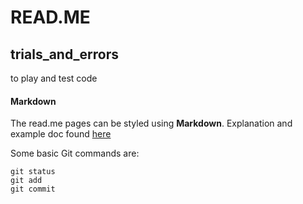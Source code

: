 # READ.ME
## trials_and_errors
to play and test code

#### Markdown
The read.me pages can be styled using **Markdown**. Explanation and example doc found [here ](https://docs.github.com/en/get-started/writing-on-github/getting-started-with-writing-and-formatting-on-github/basic-writing-and-formatting-syntax)

Some basic Git commands are:
```
git status
git add
git commit
```

